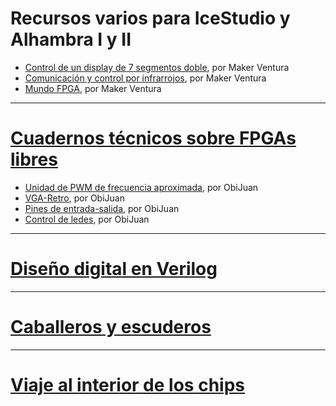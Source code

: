 # Recursos varios para IceStudio y Alhambra I y II

- [Control de un display de 7 segmentos doble](https://github.com/makerventura/FPGA-Display_2_Digitos_7segmentos), por Maker Ventura
- [Comunicación y control por infrarrojos](https://github.com/makerventura/FPGAs_Infrarrojos-Comunicacion-y-Control), por Maker Ventura
- [Mundo FPGA](https://github.com/makerventura/Mundo_FPGA_libre), por Maker Ventura

---

# [Cuadernos técnicos sobre FPGAs libres](https://github.com/Obijuan/Cuadernos-tecnicos-FPGAs-libres/wiki)

- [Unidad de PWM de frecuencia aproximada](https://github.com/Obijuan/Cuadernos-tecnicos-FPGAs-libres/wiki/CT.1:-Unidad-de-PWM-de-frecuencia-aproximada), por ObiJuan
- [VGA-Retro](https://github.com/Obijuan/Cuadernos-tecnicos-FPGAs-libres/wiki/CT.2:-VGA-Retro:-Puesta-en-marcha.-MonsterLED), por ObiJuan
- [Pines de entrada-salida](https://github.com/Obijuan/Cuadernos-tecnicos-FPGAs-libres/wiki/CT.3:-Pines-de-Entrada-Salida), por ObiJuan
- [Control de ledes](https://github.com/Obijuan/Cuadernos-tecnicos-FPGAs-libres/wiki/CT.4:-Control-de-LEDs), por ObiJuan


---

# [Diseño digital en Verilog](https://github.com/Obijuan/open-fpga-verilog-tutorial/wiki)

---


# [Caballeros y escuderos](https://github.com/Jesus89/logic-games/wiki/Caballeros-y-escuderos%3A-introducci%C3%B3n)

---


# [Viaje al interior de los chips](http://obijuan.github.io/intro-fpga.html)
